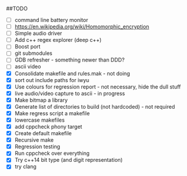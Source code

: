 ##TODO
- [ ] command line battery monitor
- [ ] https://en.wikipedia.org/wiki/Homomorphic_encryption
- [ ] Simple audio driver
- [ ] Add c++ regex explorer (deep c++)
- [ ] Boost port
- [ ] git submodules
- [ ] GDB refresher - something newer than DDD?
- [ ] ascii video
- [x] Consolidate makefile and rules.mak - not doing
- [x] sort out include paths for iwyu
- [x] Use colours for regression report - not necessary, hide the dull stuff
- [x] live audio/video capture to ascii - in progress
- [x] Make bitmap a library
- [x] Generate list of directories to build (not hardcoded) - not required
- [x] Make regress script a makefile
- [x] lowercase makefiles 
- [x] add cppcheck phony target
- [x] Create default makefile
- [x] Recursive make
- [x] Regression testing
- [x] Run cppcheck over everything
- [x] Try c++14 bit type (and digit representation)
- [x] try clang
